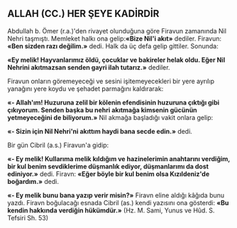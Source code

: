 ## ALLAH (CC.) HER ŞEYE KADİRDİR

Abdullah b. Ömer (r.a.)'den rivayet olun­duğuna göre Firavun zamanında Nil Nehri taş­mıştı. Memleket halkı ona gelip:**«Bize Nil'i akıt»** dediler. Firavun: **«Ben sizden razı deği­lim.»** dedi. Halk da üç defa gelip gittiler. So­nunda:

**«Ey melik! Hayvanlarımız öldü, çocuklar ve bakireler helak oldu. Eğer Nil Nehrini akıt­mazsan senden gayri ilah tutarız.»** dediler.

Firavun onların göremeyeceği ve sesini işitemeyecekleri bir yere ayrılıp yanağını yere koy­du ve şehadet parmağını kaldırarak:

**«- Allah'ım! Huzuruna zelil bir kölenin efendisinin huzuruna çıktığı gibi çıkıyorum. Sen­den başka bu nehri akıtmağa kimsenin gücünün yetmeyeceğini de biliyorum.»** Nil akmağa başla­dığı vakit onlara gelip:

**«- Sizin için Nil Nehri'ni akıttım haydi ba­na secde edin.»** dedi.

Bir gün Cibril (a.s.) Firavun'a gidip:

**«- Ey melik! Kullarıma melik kıldığım ve hazinelerimin anahtarını verdiğim, bir kul benim sevdiklerime düşmanlık ediyor, düşman­larımı da dost ediniyor.»** dedi. Firavn: **«Eğer böyle bir kul benim olsa Kızıldeniz'de boğar­dım.»** dedi.

**«- Ey melik bunu bana yazıp verir misin?»** Firavn eline aldığı kâğıda bunu yazdı. Firavn boğulacağı esnada Cibril (as.) kendi yazısını ona gösterdi: **«Bu kendin hakkında verdiğin hükümdür.»** (Hz. M. Sami, Yunus ve Hûd. S. Tefsiri Sh. 53)
